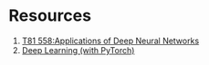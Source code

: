 # Resources

1. [T81 558:Applications of Deep Neural Networks](https://github.com/jeffheaton/t81_558_deep_learning)
2. [Deep Learning (with PyTorch)](https://github.com/Atcold/pytorch-Deep-Learning)

